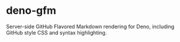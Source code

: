 # deno-gfm
Server-side GitHub Flavored Markdown rendering for Deno, including GitHub style CSS and syntax highlighting.

